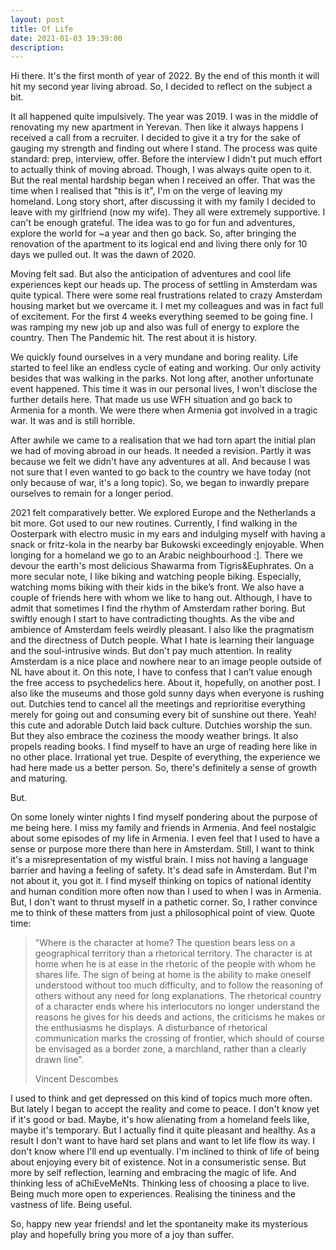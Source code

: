 ```yaml
---
layout: post
title: Of Life
date: 2021-01-03 19:39:00
description: 
---
```


Hi there. It's the first month of year of 2022. By the end of this month it will hit my second year living abroad. So, I decided to reflect on the subject a bit.

It all happened quite impulsively. The year was 2019. I was in the middle of renovating my new apartment in Yerevan. Then like it always happens I received a call from a recruiter. I decided to give it a try for the sake of gauging my strength and finding out where I stand. The process was quite standard: prep, interview, offer. Before the interview I didn't put much effort to actually think of moving abroad. Though, I was always quite open to it. But the real mental hardship began when I received an offer. That was the time when I realised that "this is it", I'm on the verge of leaving my homeland. Long story short, after discussing it with my family I decided to leave with my girlfriend (now my wife). They all were extremely supportive. I can't be enough grateful. The idea was to go for fun and adventures, explore the world for ~a year and then go back. So, after bringing the renovation of the apartment to its logical end and living there only for 10 days we pulled out. It was the dawn of 2020.

Moving felt sad. But also the anticipation of adventures and cool life experiences kept our heads up. The process of settling in Amsterdam was quite typical. There were some real frustrations related to crazy Amsterdam housing market but we overcame it. I met my colleagues and was in fact full of excitement. For the first 4 weeks everything seemed to be going fine. I was ramping my new job up and also was full of energy to explore the country. Then The Pandemic hit. The rest about it is history. 

We quickly found ourselves in a very mundane and boring reality. Life started to feel like an endless cycle of eating and working. Our only activity besides that was walking in the parks. Not long after, another unfortunate event happened. This time it was in our personal lives, I won't disclose the further details here. That made us use WFH situation and go back to Armenia for a month. We were there when Armenia got involved in a tragic war. It was and is still horrible.

After awhile we came to a realisation that we had torn apart the initial plan we had of moving abroad in our heads. It needed a revision. Partly it was because we felt we didn't have any adventures at all. And because I was not sure that I even wanted to go back to the country we have today (not only because of war, it's a long topic). So, we began to inwardly prepare ourselves to remain for a longer period. 

2021 felt comparatively better. We explored Europe and the Netherlands a bit more. Got used to our new routines. Currently, I find walking in the Oosterpark with electro music in my ears and indulging myself with having a snack or fritz-kola in the nearby bar Bukowski exceedingly enjoyable. When longing for a homeland we go to an Arabic neighbourhood :]. There we devour the earth's most delicious Shawarma from Tigris&Euphrates. On a more secular note, I like biking and watching people biking. Especially, watching moms biking with their kids in the bike’s front. We also have a couple of friends here with whom we like to hang out. Although, I have to admit that sometimes I find the rhythm of Amsterdam rather boring. But swiftly enough I start to have contradicting thoughts. As the vibe and ambience of Amsterdam feels weirdly pleasant. I also like the pragmatism and the directness of Dutch people. What I hate is learning their language and the soul-intrusive winds. But don't pay much attention. In reality Amsterdam is a nice place and nowhere near to an image people outside of NL have about it. On this note, I have to confess that I can’t value enough the free access to psychedelics here. About it, hopefully, on another post. I also like the museums and those gold sunny days when everyone is rushing out. Dutchies tend to cancel all the meetings and reprioritise everything merely for going out and consuming every bit of sunshine out there. Yeah! this cute and adorable Dutch laid back culture. Dutchies worship the sun. But they also embrace the coziness the moody weather brings. It also propels reading books. I find myself to have an urge of reading here like in no other place. Irrational yet true. Despite of everything, the experience we had here made us a better person. So, there's definitely a sense of growth and maturing.

But.

On some lonely winter nights I find myself pondering about the purpose of me being here. I miss my family and friends in Armenia. And feel nostalgic about some episodes of my life in Armenia. I even feel that I used to have a sense or purpose more there than here in Amsterdam. Still, I want to think it's a misrepresentation of my wistful brain. I miss not having a language barrier and having a feeling of safety. It's dead safe in Amsterdam. But I'm not about it, you got it. I find myself thinking on topics of national identity and human condition more often now than I used to when I was in Armenia. But, I don't want to thrust myself in a pathetic corner. So, I rather convince me to think of these matters from just a philosophical point of view. Quote time:
>"Where is the character at home? The question bears less on a geographical territory than a rhetorical territory. The character is at home when he is at ease in the rhetoric of the people with whom he shares life. The sign of being at home is the ability to make oneself understood without too much difficulty, and to follow the reasoning of others without any need for long explanations. The rhetorical country of a character ends where his interlocutors no longer understand the reasons he gives for his deeds and actions, the criticisms he makes or the enthusiasms he displays. A disturbance of rhetorical communication marks the crossing of frontier, which should of course be envisaged as a border zone, a marchland, rather than a clearly drawn line".
>
>Vincent Descombes

I used to think and get depressed on this kind of topics much more often. But lately I began to accept the reality and come to peace. I don't know yet if it's good or bad. Maybe, it's how alienating from a homeland feels like, maybe it's temporary. But I actually find it quite pleasant and healthy. As a result I don't want to have hard set plans and want to let life flow its way. I don't know where I'll end up eventually. I'm inclined to think of life of being about enjoying every bit of existence. Not in a consumeristic sense. But more by self reflection, learning and embracing the magic of life. And thinking less of aChiEveMeNts. Thinking less of choosing a place to live. Being much more open to experiences. Realising the tininess and the vastness of life. Being useful.

So, happy new year friends! and let the spontaneity make its mysterious play and hopefully bring you more of a joy than suffer.